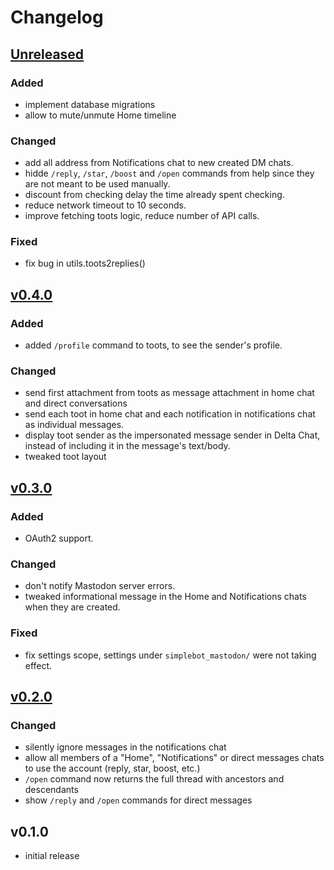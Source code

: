 # Changelog

## [Unreleased]

### Added

- implement database migrations
- allow to mute/unmute Home timeline

### Changed

- add all address from Notifications chat to new created DM chats.
- hidde `/reply`, `/star`, `/boost` and `/open` commands from help since they are not meant to be used
  manually.
- discount from checking delay the time already spent checking.
- reduce network timeout to 10 seconds.
- improve fetching toots logic, reduce number of API calls.

### Fixed

- fix bug in utils.toots2replies()

## [v0.4.0]

### Added

- added `/profile` command to toots, to see the sender's profile.

### Changed

- send first attachment from toots as message attachment in home chat and direct conversations
- send each toot in home chat and each notification in notifications chat as individual messages.
- display toot sender as the impersonated message sender in Delta Chat, instead of including it in the message's text/body.
- tweaked toot layout

## [v0.3.0]

### Added

- OAuth2 support.

### Changed

- don't notify Mastodon server errors.
- tweaked informational message in the Home and Notifications chats when they are created.

### Fixed

- fix settings scope, settings under `simplebot_mastodon/` were not taking effect.

## [v0.2.0]

### Changed

- silently ignore messages in the notifications chat
- allow all members of a "Home", "Notifications" or direct messages chats to use the account (reply, star, boost, etc.)
- `/open` command now returns the full thread with ancestors and descendants
- show `/reply` and `/open` commands for direct messages

## v0.1.0

- initial release


[Unreleased]: https://github.com/simplebot-org/simplebot_mastodon/compare/v0.4.0...HEAD
[v0.4.0]: https://github.com/simplebot-org/simplebot_mastodon/compare/v0.3.0...v0.4.0
[v0.3.0]: https://github.com/simplebot-org/simplebot_mastodon/compare/v0.2.0...v0.3.0
[v0.2.0]: https://github.com/simplebot-org/simplebot_mastodon/compare/v0.1.0...v0.2.0
